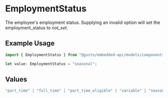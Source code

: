 # EmploymentStatus

The employee's employment status. Supplying an invalid option will set the employment_status to *not_set*.

## Example Usage

```typescript
import { EmploymentStatus } from "@gusto/embedded-api/models/components/rehirebody.js";

let value: EmploymentStatus = "seasonal";
```

## Values

```typescript
"part_time" | "full_time" | "part_time_eligible" | "variable" | "seasonal" | "not_set"
```